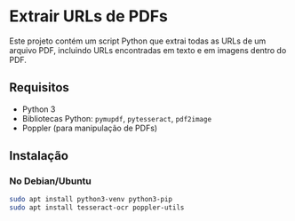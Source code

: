 # Extrair URLs de PDFs

Este projeto contém um script Python que extrai todas as URLs de um arquivo PDF, incluindo URLs encontradas em texto e em imagens dentro do PDF.

## Requisitos

- Python 3
- Bibliotecas Python: `pymupdf`, `pytesseract`, `pdf2image`
- Poppler (para manipulação de PDFs)

## Instalação

### No Debian/Ubuntu

```bash
sudo apt install python3-venv python3-pip
sudo apt install tesseract-ocr poppler-utils

